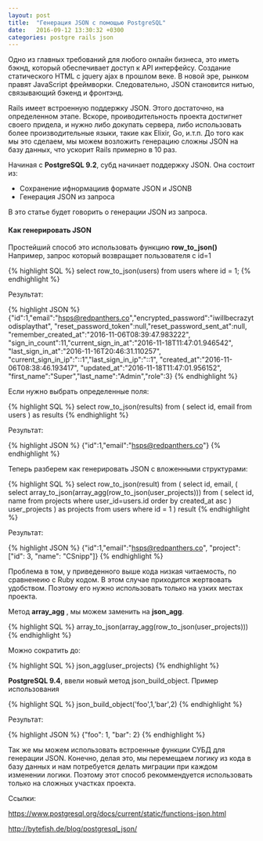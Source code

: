 ```yaml
---
layout: post
title:  "Генерация JSON с помощью PostgreSQL"
date:   2016-09-12 13:30:32 +0300
categories: postgre rails json
---
```


Одно из главных требований для любого онлайн бизнеса, это иметь бэкнд, который обеспечивает доступ к API интерфейсу. Создание статического HTML с jquery ajax в прошлом веке. В новой эре, рынком правят JavaScript фреймворки. Следовательно, JSON становится нитью, связывающий бэкенд и фронтэнд.

Rails имеет встроенную поддержку JSON. Этого достаточно, на определенном этапе. Вскоре, проиводительность проекта достигнет своего придела, и нужно либо докупать сервера, либо использовать более производительные языки, такие как Elixir, Go, и.т.п. До того как мы это сделаем, мы можем возложить генерацию сложны JSON на базу данных, что ускорит Rails примерно в 10 раз. 

Начиная c **PostgreSQL 9.2**, субд начинает поддержку JSON. Она состоит из:

* Сохранение ифнормациив формате JSON и JSONB
* Генерация JSON из запроса

В это статье будет говорить о генерации JSON из запроса.


#### Как генерировать JSON

Простейший способ это использовать функцию **row_to_json()**
Например, запрос который возвращает пользователя с id=1

{% highlight SQL %}
 select row_to_json(users) from users where id = 1;
{% endhighlight %}

Результат:

{% highlight JSON %}
{"id":1,"email":"hsps@redpanthers.co","encrypted_password":"iwillbecrazytodisplaythat",
"reset_password_token":null,"reset_password_sent_at":null,
"remember_created_at":"2016-11-06T08:39:47.983222",
"sign_in_count":11,"current_sign_in_at":"2016-11-18T11:47:01.946542",
"last_sign_in_at":"2016-11-16T20:46:31.110257",
"current_sign_in_ip":"::1","last_sign_in_ip":"::1",
"created_at":"2016-11-06T08:38:46.193417",
"updated_at":"2016-11-18T11:47:01.956152",
"first_name":"Super","last_name":"Admin","role":3}
{% endhighlight %}

Если нужно выбрать определенные поля:

{% highlight SQL %}
select row_to_json(results)
from (
  select id, email from users
) as results
{% endhighlight %}

Результат:

{% highlight JSON %}
{"id":1,"email":"hsps@redpanthers.co"}
{% endhighlight %}

Теперь разберем как генерировать JSON с вложенными структурами:

{% highlight SQL %}
select row_to_json(result)
from (
  select id, email,
    (
      select array_to_json(array_agg(row_to_json(user_projects)))
      from (
        select id, name
        from projects
        where user_id=users.id
        order by created_at asc
      ) user_projects
    ) as projects
  from users
  where id = 1
) result
{% endhighlight %}

Результат:

{% highlight JSON %}
{"id":1,"email":"hsps@redpanthers.co", "project":["id": 3, "name": "CSnipp"]}
{% endhighlight %}

Проблема в том, у приведенного выше кода низкая читаемость, по сравненеию с Ruby кодом. В этом случае приходится жертвовать удобством. Поэтому его нужно использовать только на узких местах проекта. 

Метод **array_agg** , мы можем заменить на **json_agg**.

{% highlight SQL %}
array_to_json(array_agg(row_to_json(user_projects)))
{% endhighlight %}

Можно сократить до:

{% highlight SQL %}
json_agg(user_projects)
{% endhighlight %}

**PostgreSQL 9.4**, ввели новый метод json_build_object. Пример использования

{% highlight SQL %}
json_build_object('foo',1,'bar',2)
{% endhighlight %}

Результат:

{% highlight JSON %}
{"foo": 1, "bar": 2}
{% endhighlight %}

Так же мы можем использовать встроенные функции СУБД для генерации JSON. Конечно, делая это, мы перемещаем логику из кода в базу данных и нам потребуется делать миграции при каждом изменении логики.  Поэтому этот способ рекоммендуется использовать только на сложных участках проекта.

Ссылки:

https://www.postgresql.org/docs/current/static/functions-json.html

http://bytefish.de/blog/postgresql_json/
